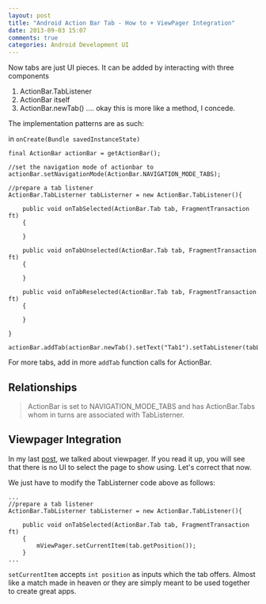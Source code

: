 ```yaml
---
layout: post
title: "Android Action Bar Tab - How to + ViewPager Integration"
date: 2013-09-03 15:07
comments: true
categories: Android Development UI
---
```


Now tabs are just UI pieces. It can be added by interacting with three components
1. ActionBar.TabListener
2. ActionBar itself
3. ActionBar.newTab() .... okay this is more like a method, I concede.

The implementation patterns are as such:

in `onCreate(Bundle savedInstanceState)`

	final ActionBar actionBar = getActionBar();
	
	//set the navigation mode of actionbar to
	actionBar.setNavigationMode(ActionBar.NAVIGATION_MODE_TABS);
	
	//prepare a tab listener
	ActionBar.TabListerner tabListerner = new ActionBar.TabListener(){
	
		public void onTabSelected(ActionBar.Tab tab, FragmentTransaction ft)
		{
		
		}
		
		public void onTabUnselected(ActionBar.Tab tab, FragmentTransaction ft)
		{
		
		}
	
		public void onTabReselected(ActionBar.Tab tab, FragmentTransaction ft)
		{
			
		}
	
	}
	
	actionBar.addTab(actionBar.newTab().setText("Tab1").setTabListener(tabListener));
	
For more tabs, add in more `addTab` function calls for ActionBar.

Relationships
--------------

>ActionBar is set to NAVIGATION_MODE_TABS and has
>ActionBar.Tabs whom in turns are associated with TabListerner.
		
Viewpager Integration
----------------------

In my last [post](/blog/2013/09/03/using-the-viewpager-essence/), we talked about viewpager.
If you read it up, you will see that there is no UI to select the page to show using. Let's correct that now.

We just have to modify the TabListerner code above as follows:

	...
	//prepare a tab listener
	ActionBar.TabListerner tabListerner = new ActionBar.TabListener(){
	
		public void onTabSelected(ActionBar.Tab tab, FragmentTransaction ft)
		{
			mViewPager.setCurrentItem(tab.getPosition());
		}
	...

`setCurrentItem` accepts `int position` as inputs which the tab offers. Almost like a match made in 
heaven or they are simply meant to be used together to create great apps.



	
		
